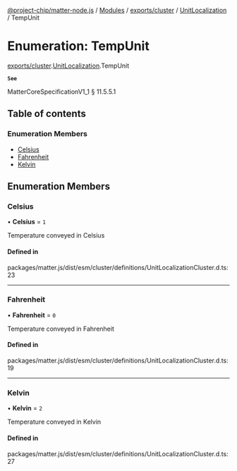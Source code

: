 [@project-chip/matter-node.js](../README.md) / [Modules](../modules.md) / [exports/cluster](../modules/exports_cluster.md) / [UnitLocalization](../modules/exports_cluster.UnitLocalization.md) / TempUnit

# Enumeration: TempUnit

[exports/cluster](../modules/exports_cluster.md).[UnitLocalization](../modules/exports_cluster.UnitLocalization.md).TempUnit

**`See`**

MatterCoreSpecificationV1_1 § 11.5.5.1

## Table of contents

### Enumeration Members

- [Celsius](exports_cluster.UnitLocalization.TempUnit.md#celsius)
- [Fahrenheit](exports_cluster.UnitLocalization.TempUnit.md#fahrenheit)
- [Kelvin](exports_cluster.UnitLocalization.TempUnit.md#kelvin)

## Enumeration Members

### Celsius

• **Celsius** = ``1``

Temperature conveyed in Celsius

#### Defined in

packages/matter.js/dist/esm/cluster/definitions/UnitLocalizationCluster.d.ts:23

___

### Fahrenheit

• **Fahrenheit** = ``0``

Temperature conveyed in Fahrenheit

#### Defined in

packages/matter.js/dist/esm/cluster/definitions/UnitLocalizationCluster.d.ts:19

___

### Kelvin

• **Kelvin** = ``2``

Temperature conveyed in Kelvin

#### Defined in

packages/matter.js/dist/esm/cluster/definitions/UnitLocalizationCluster.d.ts:27
